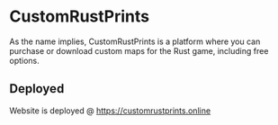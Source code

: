 # CustomRustPrints

As the name implies, CustomRustPrints is a platform where you can purchase or download custom maps for the Rust game, including free options.  

## Deployed  
Website is deployed @ https://customrustprints.online